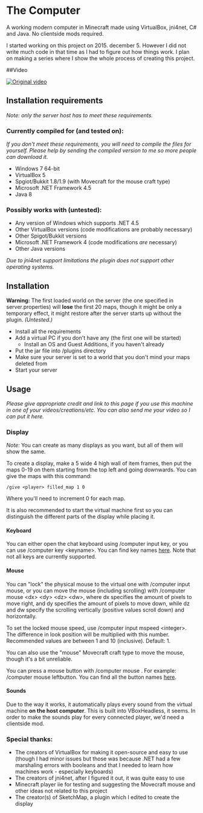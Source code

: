 # The Computer
A working modern computer in Minecraft made using VirtualBox, jni4net, C# and Java. No clientside mods required.

I started working on this project on 2015. december 5. However I did not write much code in that time as I had to figure out how things work.
I plan on making a series where I show the whole process of creating this project.

##Video

[![Original video](https://img.youtube.com/vi/VxSyDfxPd3s/0.jpg)](https://www.youtube.com/watch?v=VxSyDfxPd3s)

## Installation requirements
*Note: only the server host has to meet these requirements.*

### Currently compiled for (and tested on):
*If you don't meet these requirements, you will need to compile the files for yourself. Please help by sending the compiled version to me so more people can download it.*

* Windows 7 64-bit
* VirtualBox 5
* Spgiot/Bukkit 1.8/1.9 (with Movecraft for the mouse craft type)
* Microsoft .NET Framework 4.5
* Java 8

### Possibly works with (untested):
* Any version of Windows which supports .NET 4.5
* Other VirtualBox versions (code modifications are probably necessary)
* Other Spigot/Bukkit versions
* Microsoft .NET Framework 4 (code modifications *are* necessary)
* Other Java versions

*Due to jni4net support limitations the plugin does not support other operating systems.*

## Installation
**Warning:** The first loaded world on the server (the one specified in server.properties) will **lose** the first 20 maps, though it might be only a temporary effect, it might restore after the server starts up without the plugin. *(Untested.)*

* Install all the requirements
* Add a virtual PC if you don't have any (the first one will be started)
    * Install an OS and Guest Additions, if you haven't already
* Put the jar file into <server>/plugins directory
* Make sure your server is set to a world that you don't mind your maps deleted from
* Start your server

## Usage
*Please give appropriate credit and link to this page if you use this machine in one of your videos/creations/etc. You can also send me your video so I can put it here.*

### Display
*Note:* You can create as many displays as you want, but all of them will show the same.

To create a display, make a 5 wide 4 high wall of item frames, then put the maps 0-19 on them starting from the top left and going downwards. You can give the maps with this command:

    /give <player> filled_map 1 0

Where you'll need to increment 0 for each map.

It is also recommended to start the virtual machine first so you can distinguish the different parts of the display while placing it.

#### Keyboard
You can either open the chat keyboard using /computer input key, or you can use /computer key \<keyname\>. You can find key names [here](https://github.com/NorbiPeti/VirtualComputer/blob/master/VirtualComputerSender/VirtualKeys.cs). Note that not all keys are currently supported.

#### Mouse
You can "lock" the physical mouse to the virtual one with /computer input mouse, or you can move the mouse (including scrolling) with /computer mouse \<dx\> \<dy\> \<dz\> \<dw\>, where dx specifies the amount of pixels to move right, and dy specifies the amount of pixels to move down, while dz and dw specify the scrolling vertically (positive values scroll down) and horizontally.

To set the locked mouse speed, use /computer input mspeed \<integer\>. The difference in look position will be multiplied with this number. Recommended values are between 1 and 10 (inclusive). Default: 1.

You can also use the "mouse" Movecraft craft type to move the mouse, though it's a bit unreliable.

You can press a mouse button with /computer mouse <buttonname>. For example: /computer mouse leftbutton. You can find all the button names [here](https://github.com/NorbiPeti/VirtualComputer/blob/master/VirtualComputerSender/MouseBS.cs).

#### Sounds
Due to the way it works, it automatically plays every sound from the virtual machine **on the host computer**. This is built into VBoxHeadless, it seems. In order to make the sounds play for every connected player, we'd need a clientside mod.

### Special thanks:
* The creators of VirtualBox for making it open-source and easy to use (though I had minor issues but those was because .NET had a few marshaling errors with booleans and that I needed to learn how machines work - especially keyboards)
* The creators of jni4net, after I figured it out, it was quite easy to use
* Minecraft player iie for testing and suggesting the Movecraft mouse and other ideas not related to this project
* The creator(s) of SketchMap, a plugin which I edited to create the display

